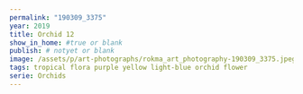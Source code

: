 ```yaml
---
permalink: "190309_3375"
year: 2019
title: Orchid 12
show_in_home: #true or blank
publish: # notyet or blank
image: /assets/p/art-photographs/rokma_art_photography-190309_3375.jpeg
tags: tropical flora purple yellow light-blue orchid flower
serie: Orchids
---
```

